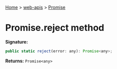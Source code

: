 <!-- docId=web-apis.promise.reject -->

[Home](./index.md) &gt; [web-apis](./web-apis.md) &gt; [Promise](./web-apis.promise.md)

# Promise.reject method


**Signature:**
```javascript
public static reject(error: any): Promise<any>;
```
**Returns:** `Promise<any>`


